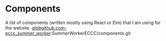 # Components

A list of components (written mostly using React or Elm) that I am using for the
website. git@github.com-eccc_summer_worker:SummerWorkerECCC/components.git
